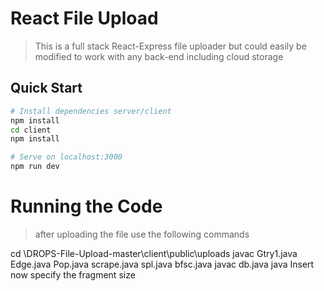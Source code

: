 # React File Upload

> This is a full stack React-Express file uploader but could easily be modified to work with any back-end including cloud storage

## Quick Start

```bash
# Install dependencies server/client
npm install
cd client
npm install

# Serve on localhost:3000
npm run dev
```

# Running the Code

> after uploading the file  use the following commands

 cd \DROPS-File-Upload-master\client\public\uploads 
 javac Gtry1.java Edge.java Pop.java scrape.java spl.java bfsc.java
 javac db.java
 java Insert
 now specify the fragment size

